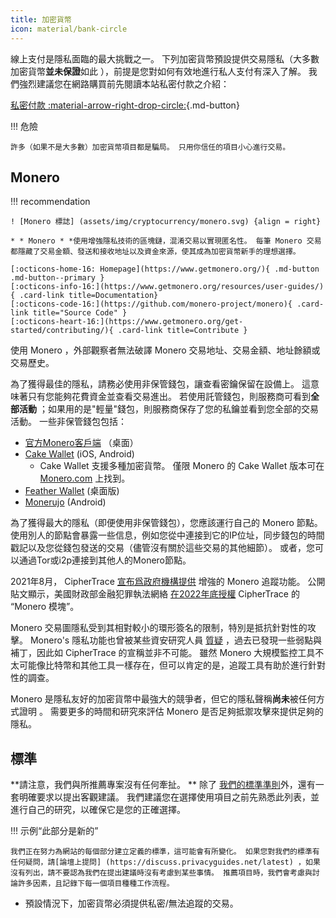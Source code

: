 ```yaml
---
title: 加密貨幣
icon: material/bank-circle
---
```


線上支付是隱私面臨的最大挑戰之一。 下列加密貨幣預設提供交易隱私（大多數加密貨幣**並未保證**如此 ），前提是您對如何有效地進行私人支付有深入了解。 我們強烈建議您在網路購買前先閱讀本站私密付款之介紹：

[私密付款 :material-arrow-right-drop-circle:](advanced/payments.md ""){.md-button}

!!! 危險

    許多（如果不是大多數）加密貨幣項目都是騙局。 只用你信任的項目小心進行交易。

## Monero

!!! recommendation

    ! [Monero 標誌] (assets/img/cryptocurrency/monero.svg) {align = right}
    
    * * Monero * *使用增強隱私技術的區塊鏈，混淆交易以實現匿名性。 每筆 Monero 交易都隱藏了交易金額、發送和接收地址以及資金來源，使其成為加密貨幣新手的理想選擇。
    
    [:octicons-home-16: Homepage](https://www.getmonero.org/){ .md-button .md-button--primary }
    [:octicons-info-16:](https://www.getmonero.org/resources/user-guides/){ .card-link title=Documentation}
    [:octicons-code-16:](https://github.com/monero-project/monero){ .card-link title="Source Code" }
    [:octicons-heart-16:](https://www.getmonero.org/get-started/contributing/){ .card-link title=Contribute }

使用 Monero ，外部觀察者無法破譯 Monero  交易地址、交易金額、地址餘額或交易歷史。

為了獲得最佳的隱私，請務必使用非保管錢包，讓查看密鑰保留在設備上。 這意味著只有您能夠花費資金並查看交易進出。 若使用託管錢包，則服務商可看到**全部活動** ；如果用的是"輕量"錢包，則服務商保存了您的私鑰並看到您全部的交易活動。 一些非保管錢包包括：

- [官方Monero客戶端](https://getmonero.org/downloads) （桌面）
- [Cake Wallet](https://cakewallet.com/) (iOS, Android)
    - Cake Wallet 支援多種加密貨幣。 僅限 Monero 的 Cake Wallet 版本可在 [Monero.com](https://monero.com/) 上找到。
- [Feather Wallet](https://featherwallet.org/) (桌面版)
- [Monerujo](https://www.monerujo.io/) (Android)

為了獲得最大的隱私（即便使用非保管錢包），您應該運行自己的 Monero 節點。 使用別人的節點會暴露一些信息，例如您從中連接到它的IP位址，同步錢包的時間戳記以及您從錢包發送的交易（儘管沒有關於這些交易的其他細節）。 或者，您可以通過Tor或i2p連接到其他人的Monero節點。

2021年8月， CipherTrace [宣布爲政府機構提供](https://finance.yahoo.com/news/ciphertrace-announces-enhanced-monero-tracing-160000275.html) 增強的 Monero 追蹤功能。 公開貼文顯示，美國財政部金融犯罪執法網絡 [在2022年底授權](https://sam.gov/opp/d12cbe9afbb94ca68006d0f006d355ac/view) CipherTrace 的 “Monero 模塊”。

Monero 交易圖隱私受到其相對較小的環形簽名的限制，特別是抵抗針對性的攻擊。 Monero's 隱私功能也曾被某些資安研究人員 [質疑](https://web.archive.org/web/20180331203053/https://www.wired.com/story/monero-privacy/) ，過去已發現一些弱點與補丁，因此如 CipherTrace 的宣稱並非不可能。 雖然 Monero 大規模監控工具不太可能像比特幣和其他工具一樣存在，但可以肯定的是，追蹤工具有助於進行針對性的調查。

Monero 是隱私友好的加密貨幣中最強大的競爭者，但它的隱私聲稱**尚未**被任何方式證明 。 需要更多的時間和研究來評估 Monero 是否足夠抵禦攻擊來提供足夠的隱私。

## 標準

**請注意，我們與所推薦專案沒有任何牽扯。 ** 除了 [我們的標準準則](about/criteria.md)外，還有一套明確要求以提出客觀建議。 我們建議您在選擇使用項目之前先熟悉此列表，並進行自己的研究，以確保它是您的正確選擇。

!!! 示例“此部分是新的”

    我們正在努力為網站的每個部分建立定義的標準，這可能會有所變化。 如果您對我們的標準有任何疑問，請[論壇上提問] (https://discuss.privacyguides.net/latest) ，如果沒有列出，請不要認為我們在提出建議時沒有考慮到某些事情。 推薦項目時，我們會考慮與討論許多因素，且記錄下每一個項目種種工作流程。

- 預設情況下，加密貨幣必須提供私密/無法追蹤的交易。
